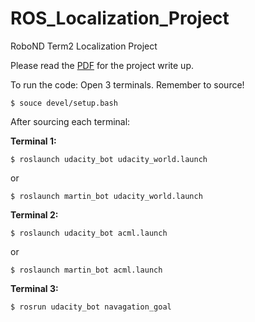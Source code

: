 # ROS_Localization_Project
RoboND Term2 Localization Project 

Please read the [PDF](http://github.com/mbufi) for the project write up.

To run the code: Open 3 terminals. Remember to source! 

`$ souce devel/setup.bash`

After sourcing each terminal:

**Terminal 1:**

`$ roslaunch udacity_bot udacity_world.launch` 

or 

`$ roslaunch martin_bot udacity_world.launch`



**Terminal 2:**

`$ roslaunch udacity_bot acml.launch`

or 

`$ roslaunch martin_bot acml.launch`



**Terminal 3:**

`$ rosrun udacity_bot navagation_goal`

